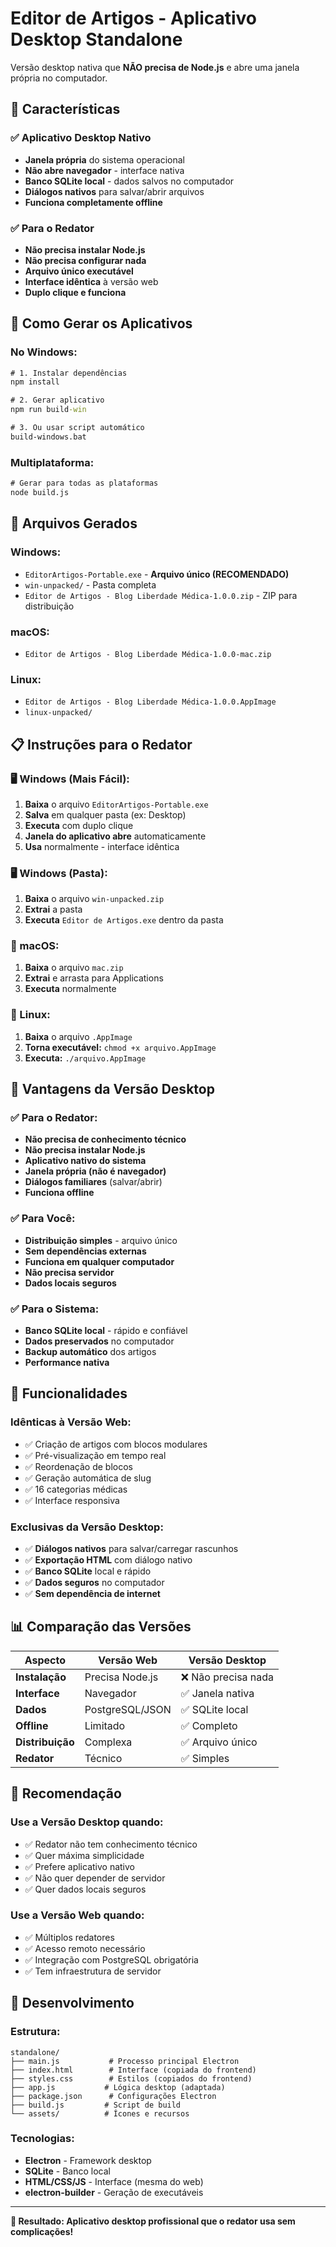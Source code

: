 # Editor de Artigos - Aplicativo Desktop Standalone

Versão desktop nativa que **NÃO precisa de Node.js** e abre uma janela própria no computador.

## 🎯 Características

### ✅ **Aplicativo Desktop Nativo**
- **Janela própria** do sistema operacional
- **Não abre navegador** - interface nativa
- **Banco SQLite local** - dados salvos no computador
- **Diálogos nativos** para salvar/abrir arquivos
- **Funciona completamente offline**

### ✅ **Para o Redator**
- **Não precisa instalar Node.js**
- **Não precisa configurar nada**
- **Arquivo único executável**
- **Interface idêntica** à versão web
- **Duplo clique e funciona**

## 🚀 Como Gerar os Aplicativos

### **No Windows:**
```cmd
# 1. Instalar dependências
npm install

# 2. Gerar aplicativo
npm run build-win

# 3. Ou usar script automático
build-windows.bat
```

### **Multiplataforma:**
```cmd
# Gerar para todas as plataformas
node build.js
```

## 📁 Arquivos Gerados

### **Windows:**
- `EditorArtigos-Portable.exe` - **Arquivo único (RECOMENDADO)**
- `win-unpacked/` - Pasta completa
- `Editor de Artigos - Blog Liberdade Médica-1.0.0.zip` - ZIP para distribuição

### **macOS:**
- `Editor de Artigos - Blog Liberdade Médica-1.0.0-mac.zip`

### **Linux:**
- `Editor de Artigos - Blog Liberdade Médica-1.0.0.AppImage`
- `linux-unpacked/`

## 📋 Instruções para o Redator

### **🖥️ Windows (Mais Fácil):**
1. **Baixa** o arquivo `EditorArtigos-Portable.exe`
2. **Salva** em qualquer pasta (ex: Desktop)
3. **Executa** com duplo clique
4. **Janela do aplicativo abre** automaticamente
5. **Usa** normalmente - interface idêntica

### **🖥️ Windows (Pasta):**
1. **Baixa** o arquivo `win-unpacked.zip`
2. **Extrai** a pasta
3. **Executa** `Editor de Artigos.exe` dentro da pasta

### **🍎 macOS:**
1. **Baixa** o arquivo `mac.zip`
2. **Extrai** e arrasta para Applications
3. **Executa** normalmente

### **🐧 Linux:**
1. **Baixa** o arquivo `.AppImage`
2. **Torna executável:** `chmod +x arquivo.AppImage`
3. **Executa:** `./arquivo.AppImage`

## 🎊 Vantagens da Versão Desktop

### **✅ Para o Redator:**
- **Não precisa de conhecimento técnico**
- **Não precisa instalar Node.js**
- **Aplicativo nativo do sistema**
- **Janela própria (não é navegador)**
- **Diálogos familiares** (salvar/abrir)
- **Funciona offline**

### **✅ Para Você:**
- **Distribuição simples** - arquivo único
- **Sem dependências externas**
- **Funciona em qualquer computador**
- **Não precisa servidor**
- **Dados locais seguros**

### **✅ Para o Sistema:**
- **Banco SQLite local** - rápido e confiável
- **Dados preservados** no computador
- **Backup automático** dos artigos
- **Performance nativa**

## 🔧 Funcionalidades

### **Idênticas à Versão Web:**
- ✅ Criação de artigos com blocos modulares
- ✅ Pré-visualização em tempo real
- ✅ Reordenação de blocos
- ✅ Geração automática de slug
- ✅ 16 categorias médicas
- ✅ Interface responsiva

### **Exclusivas da Versão Desktop:**
- ✅ **Diálogos nativos** para salvar/carregar rascunhos
- ✅ **Exportação HTML** com diálogo nativo
- ✅ **Banco SQLite** local e rápido
- ✅ **Dados seguros** no computador
- ✅ **Sem dependência de internet**

## 📊 Comparação das Versões

| Aspecto | Versão Web | Versão Desktop |
|---------|------------|----------------|
| **Instalação** | Precisa Node.js | ❌ Não precisa nada |
| **Interface** | Navegador | ✅ Janela nativa |
| **Dados** | PostgreSQL/JSON | ✅ SQLite local |
| **Offline** | Limitado | ✅ Completo |
| **Distribuição** | Complexa | ✅ Arquivo único |
| **Redator** | Técnico | ✅ Simples |

## 🎯 Recomendação

### **Use a Versão Desktop quando:**
- ✅ Redator não tem conhecimento técnico
- ✅ Quer máxima simplicidade
- ✅ Prefere aplicativo nativo
- ✅ Não quer depender de servidor
- ✅ Quer dados locais seguros

### **Use a Versão Web quando:**
- ✅ Múltiplos redatores
- ✅ Acesso remoto necessário
- ✅ Integração com PostgreSQL obrigatória
- ✅ Tem infraestrutura de servidor

## 🔧 Desenvolvimento

### **Estrutura:**
```
standalone/
├── main.js           # Processo principal Electron
├── index.html        # Interface (copiada do frontend)
├── styles.css        # Estilos (copiados do frontend)
├── app.js           # Lógica desktop (adaptada)
├── package.json      # Configurações Electron
├── build.js         # Script de build
└── assets/          # Ícones e recursos
```

### **Tecnologias:**
- **Electron** - Framework desktop
- **SQLite** - Banco local
- **HTML/CSS/JS** - Interface (mesma do web)
- **electron-builder** - Geração de executáveis

---

**🎊 Resultado: Aplicativo desktop profissional que o redator usa sem complicações!**

